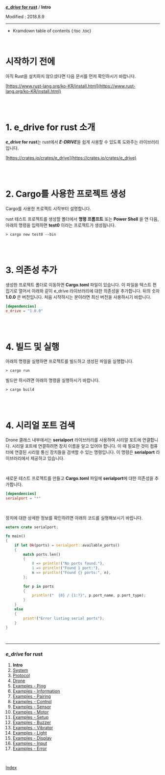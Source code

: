**[*e_drive* for rust](index.md)** / **Intro**

Modified : 2018.8.9

---

* Kramdown table of contents
{:toc .toc}

<br>


# 시작하기 전에

아직 Rust을 설치하지 않으셨다면 다음 문서를 먼저 확인하시기 바랍니다.

[https://www.rust-lang.org/ko-KR/install.html](https://www.rust-lang.org/ko-KR/install.html)


<br>
<br>


# 1. **e_drive** for rust 소개

***e_drive* for rust**는 rust에서 ***E-DRIVE***을 쉽게 사용할 수 있도록 도와주는 라이브러리입니다.

[https://crates.io/crates/e_drive](https://crates.io/crates/e_drive)


<br>
<br>


# 2. Cargo를 사용한 프로젝트 생성

Cargo를 사용한 프로젝트 시작부터 설명합니다.

rust 테스트 프로젝트를 생성할 폴더에서 **명령 프롬프트** 또는 **Power Shell** 을 연 다음, 아래의 명령을 입력하면 **test0** 이라는 프로젝트가 생성됩니다.

```
> cargo new test0 --bin
```


<br>
<br>


# 3. 의존성 추가

생성한 프로젝트 폴더로 이동하면 **Cargo.toml** 파일이 있습니다. 이 파일을 텍스트 편집기로 열어서 아래와 같이 e_drive 라이브러리에 대한 의존성을 추가합니다. 뒤의 숫자 **1.0.0** 은 버전입니다. 처음 시작하시는 분이라면 최신 버전을 사용하시기 바랍니다.

```toml
[dependencies]
e_drive = "1.0.0"
```


<br>
<br>


# 4. 빌드 및 실행

아래의 명령을 실행하면 프로젝트를 빌드하고 생성된 파일을 실행합니다.

```
> cargo run
```

빌드만 하시려면 아래의 명령을 실행하시기 바랍니다.

```
> cargo build
```


<br>
<br>


# 4. 시리얼 포트 검색


Drone 클래스 내부에서는 **serialport** 라이브러리를 사용하여 시리얼 포트에 연결합니다. 시리얼 포트에 연결하려면 장치 이름을 알고 있어야 합니다. 이 때 필요한 것이 컴퓨터에 연결된 시리얼 통신 장치들을 검색할 수 있는 명령입니다. 이 명령은 **serialport** 라이브러리에서 제공하고 있습니다.

<br>

새로운 테스트 프로젝트를 만들고 **Cargo.toml** 파일에 **serialport**에 대한 의존성을 추가합니다.

```toml
[dependencies]
serialport = "*"
```

<br>

장치에 대한 상세한 정보를 확인하려면 아래의 코드를 실행해보시기 바랍니다.

```rust
extern crate serialport;

fn main()
{
    if let Ok(ports) = serialport::available_ports()
    {
        match ports.len()
        {
            0 => println!("No ports found."),
            1 => println!("Found 1 port:"),
            n => println!("Found {} ports:", n),
        };
        
        for p in ports
        {
            println!("  {0} / {1:?}", p.port_name, p.port_type);
        }
    }
    else
    {
        print!("Error listing serial ports");
    }
}
```


<br>

---

<h3><i>e_drive</i> for rust</H3>

 1. **Intro**
 2. [System](02_system.md)
 3. [Protocol](03_protocol.md)
 4. [Drone](04_drone.md)
 5. [Examples - Ping](examples_01_ping.md)
 6. [Examples - Information](examples_02_information.md)
 7. [Examples - Pairing](examples_03_pairing.md)
 8. [Examples - Control](examples_04_control.md)
 9. [Examples - Sensor](examples_05_sensor.md)
10. [Examples - Motor](examples_06_motor.md)
11. [Examples - Setup](examples_07_setup.md)
12. [Examples - Buzzer](examples_08_buzzer.md)
13. [Examples - Vibrator](examples_09_vibrator.md)
14. [Examples - Light](examples_10_light.md)
15. [Examples - Display](examples_11_display.md)
16. [Examples - Input](examples_12_input.md)
17. [Examples - Error](examples_13_error.md)

<br>

[Index](index.md)
